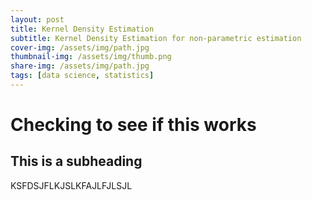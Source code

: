 ```yaml
---
layout: post
title: Kernel Density Estimation
subtitle: Kernel Density Estimation for non-parametric estimation
cover-img: /assets/img/path.jpg
thumbnail-img: /assets/img/thumb.png
share-img: /assets/img/path.jpg
tags: [data science, statistics]
---
```


# Checking to see if this works 

## This is a subheading 

KSFDSJFLKJSLKFAJLFJLSJL
